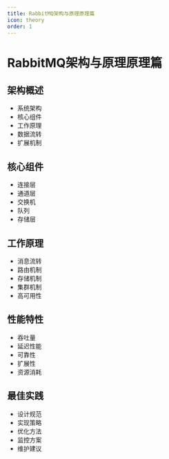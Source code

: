 ```yaml
---
title: RabbitMQ架构与原理原理篇
icon: theory
order: 1
---
```


# RabbitMQ架构与原理原理篇

## 架构概述
- 系统架构
- 核心组件
- 工作原理
- 数据流转
- 扩展机制

## 核心组件
- 连接层
- 通道层
- 交换机
- 队列
- 存储层

## 工作原理
- 消息流转
- 路由机制
- 存储机制
- 集群机制
- 高可用性

## 性能特性
- 吞吐量
- 延迟性能
- 可靠性
- 扩展性
- 资源消耗

## 最佳实践
- 设计规范
- 实现策略
- 优化方法
- 监控方案
- 维护建议
